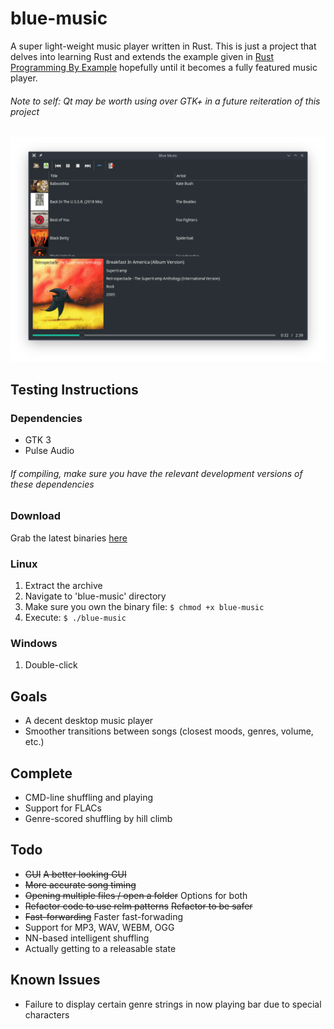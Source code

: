 # blue-music
A super light-weight music player written in Rust. This is just a project that delves into learning Rust and extends the example given in [Rust Programming By Example](https://www.packtpub.com/application-development/rust-programming-example) hopefully until it becomes a fully featured music player.

###### Note to self: Qt may be worth using over GTK+ in a future reiteration of this project

![Now playing](/screenshots/v0-1-2.png?raw=true "Optional Title")

## Testing Instructions
### Dependencies
- GTK 3
- Pulse Audio

###### If compiling, make sure you have the relevant development versions of these dependencies
### Download
Grab the latest binaries [here](https://github.com/armytricks/blue-music/releases/latest)
### Linux
1. Extract the archive
2. Navigate to 'blue-music' directory
3. Make sure you own the binary file: `$ chmod +x blue-music`
4. Execute: `$ ./blue-music`
### Windows
1. Double-click

## Goals
- A decent desktop music player
- Smoother transitions between songs (closest moods, genres, volume, etc.)

## Complete
- CMD-line shuffling and playing
- Support for FLACs
- Genre-scored shuffling by hill climb

## Todo
- ~~GUI~~ ~~A better looking GUI~~
- ~~More accurate song timing~~
- ~~Opening multiple files / open a folder~~ Options for both
- ~~Refactor code to use relm patterns~~ ~~Refactor to be safer~~
- ~~Fast-forwarding~~ Faster fast-forwading
- Support for MP3, WAV, WEBM, OGG
- NN-based intelligent shuffling
- Actually getting to a releasable state

## Known Issues
- Failure to display certain genre strings in now playing bar due to special characters
